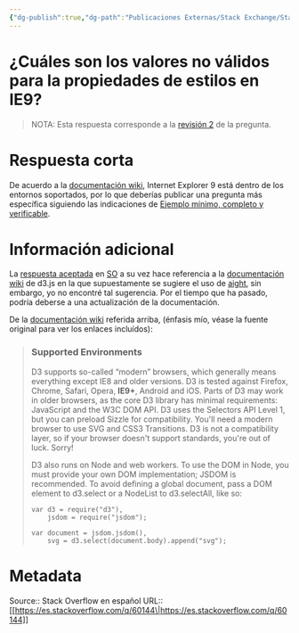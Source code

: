 ```yaml
---
{"dg-publish":true,"dg-path":"Publicaciones Externas/Stack Exchange/Stack Overflow en español/es.stackoverflow.com-60144.md","permalink":"/publicaciones-externas/stack-exchange/stack-overflow-en-espanol/es-stackoverflow-com-60144/","title":"¿Cuáles son los valores no válidos para la propiedades de estilos en IE9?","hide":true,"noteIcon":"\"0\"","created":"2024-04-03T12:49:10.505-06:00","updated":"2024-04-05T16:43:49.854-06:00"}
---
```


# ¿Cuáles son los valores no válidos para la propiedades de estilos en IE9?

> NOTA: Esta respuesta corresponde a la [revisión 2][1] de la pregunta.

# Respuesta corta
De acuerdo a la [documentación wiki][2], Internet Explorer 9 está dentro de los entornos soportados, por lo que deberías publicar una pregunta más específica siguiendo las indicaciones de [Ejemplo mínimo, completo y verificable][3].

# Información adicional
La [respuesta aceptada][4] en [SO][5] a su vez hace referencia a la [documentación wiki][2] de d3.js en la que supuestamente se sugiere el uso de [aight][6], sin embargo, yo no encontré tal sugerencia. Por el tiempo que ha pasado, podría deberse a una actualización de la documentación.

De la [documentación wiki][2] referida arriba, (énfasis mío, véase la fuente original para ver los enlaces incluídos):

> ### Supported Environments
> 
> D3 supports so-called “modern” browsers, which generally means
> everything except IE8 and older versions. D3 is tested against
> Firefox, Chrome, Safari, Opera, **IE9+**, Android and iOS. Parts of D3 may
> work in older browsers, as the core D3 library has minimal
> requirements: JavaScript and the W3C DOM API. D3 uses the Selectors
> API Level 1, but you can preload Sizzle for compatibility. You'll need
> a modern browser to use SVG and CSS3 Transitions. D3 is not a
> compatibility layer, so if your browser doesn't support standards,
> you're out of luck. Sorry!
> 
> D3 also runs on Node and web workers. To use the DOM in Node, you must
> provide your own DOM implementation; JSDOM is recommended. To avoid
> defining a global document, pass a DOM element to d3.select or a
> NodeList to d3.selectAll, like so:
> 
>     var d3 = require("d3"),
>         jsdom = require("jsdom");
>     
>     var document = jsdom.jsdom(),
>         svg = d3.select(document.body).append("svg");


  [1]: https://es.stackoverflow.com/revisions/59985/2
  [2]: https://github.com/mbostock/d3/wiki
  [3]: https://es.stackoverflow.com/help/mcve
  [4]: https://stackoverflow.com/a/16828638/1595451
  [5]: http://stackoverflow.com
  [6]: https://github.com/shawnbot/aight

# Metadata
Source:: Stack Overflow en español
URL:: [[https://es.stackoverflow.com/q/60144\|https://es.stackoverflow.com/q/60144]]


